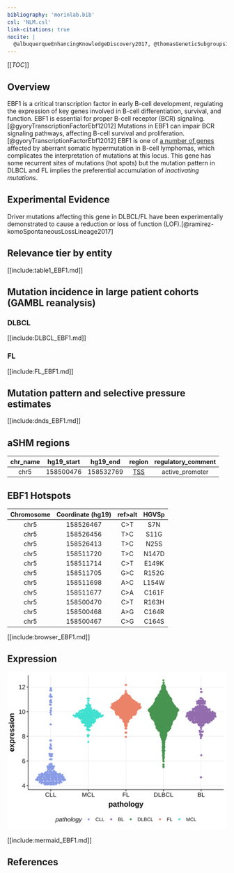 ```yaml
---
bibliography: 'morinlab.bib'
csl: 'NLM.csl'
link-citations: true
nocite: |
  @albuquerqueEnhancingKnowledgeDiscovery2017, @thomasGeneticSubgroupsInform2023, @bohleRoleEarlyBcell2013, @reichelFlowSortingExome2015, @gyoryTranscriptionFactorEbf12012, @morinMutationalStructuralAnalysis2013, 
---
```

[[_TOC_]]

## Overview
EBF1 is a critical transcription factor in early B-cell development, regulating the expression of key genes involved in B-cell differentiation, survival, and function. EBF1 is essential for proper B-cell receptor (BCR) signaling.[@gyoryTranscriptionFactorEbf12012] Mutations in EBF1 can impair BCR signaling pathways, affecting B-cell survival and proliferation.[@gyoryTranscriptionFactorEbf12012] EBF1 is one of [a number of genes](https://github.com/morinlab/LLMPP/wiki/ashm) affected by aberrant somatic hypermutation in B-cell lymphomas, which complicates the interpretation of mutations at this locus. This gene has some recurrent sites of mutations (hot spots) but the mutation pattern in DLBCL and FL implies the preferential accumulation of *inactivating mutations*.




## Experimental Evidence

Driver mutations affecting this gene in DLBCL/FL have been experimentally demonstrated to cause a reduction or loss of function (LOF).[@ramirez-komoSpontaneousLossLineage2017]

## Relevance tier by entity

[[include:table1_EBF1.md]]

## Mutation incidence in large patient cohorts (GAMBL reanalysis)

### DLBCL
[[include:DLBCL_EBF1.md]]

### FL
[[include:FL_EBF1.md]]

## Mutation pattern and selective pressure estimates

[[include:dnds_EBF1.md]]

## aSHM regions

|chr_name|hg19_start|hg19_end |region                                                                                     |regulatory_comment|
|:--------:|:----------:|:---------:|:-------------------------------------------------------------------------------------------:|:------------------:|
|chr5    |158500476 |158532769|[TSS](https://genome.ucsc.edu/s/rdmorin/GAMBL%20hg19?position=chr5%3A158500476%2D158532769)|active_promoter   |



## EBF1 Hotspots

| Chromosome |Coordinate (hg19) | ref>alt | HGVSp | 
 | :---:| :---: | :--: | :---: |
| chr5 | 158526467 | C>T | S7N |
| chr5 | 158526456 | T>C | S11G |
| chr5 | 158526413 | T>C | N25S |
| chr5 | 158511720 | T>C | N147D |
| chr5 | 158511714 | C>T | E149K |
| chr5 | 158511705 | G>C | R152G |
| chr5 | 158511698 | A>C | L154W |
| chr5 | 158511677 | C>A | C161F |
| chr5 | 158500470 | C>T | R163H |
| chr5 | 158500468 | A>G | C164R |
| chr5 | 158500467 | C>G | C164S |

[[include:browser_EBF1.md]]

## Expression
![](images/gene_expression/EBF1_by_pathology.svg)
<!-- ORIGIN: bohleRoleEarlyBcell2013 -->
<!-- BL: thomasGeneticSubgroupsInform2023 -->
<!-- PMBL: reichelFlowSortingExome2015a -->
<!-- DLBCL: bohleRoleEarlyBcell2013 -->

[[include:mermaid_EBF1.md]]

## References

